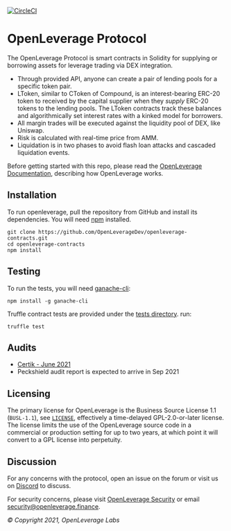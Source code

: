 [![CircleCI](https://circleci.com/gh/OpenLeverageDev/openleverage-contracts.svg?style=svg&circle-token=e3199a81fde3f99da28d03517a4adbbe0a04f3a2)](https://circleci.com/gh/OpenLeverageDev/openleverage-contracts/tree/main)


OpenLeverage Protocol
=================

The OpenLeverage Protocol is smart contracts in Solidity for supplying or borrowing assets for leverage trading via DEX integration.

- Through provided API, anyone can create a pair of lending pools for a specific token pair.
- LToken, similar to CToken of Compound, is an interest-bearing ERC-20 token to received by the capital supplier when they *supply* ERC-20 tokens to the lending pools. The LToken contracts track these balances and algorithmically set interest rates with a kinked model for borrowers.
- All margin trades will be executed against the liquidity pool of DEX, like Uniswap.
- Risk is calculated with real-time price from AMM.
- Liquidation is in two phases to avoid flash loan attacks and cascaded liquidation events.

Before getting started with this repo, please read the [OpenLeverage Documentation](https://docs.openleverage.finance/), describing how OpenLeverage works.

Installation
------------
To run openleverage, pull the repository from GitHub and install its dependencies. You will need [npm](https://docs.npmjs.com/cli/install) installed.

    git clone https://github.com/OpenLeverageDev/openleverage-contracts.git
    cd openleverage-contracts
    npm install

Testing
-------

To run the tests, you will need [ganache-cli](https://github.com/trufflesuite/ganache-cli):

    npm install -g ganache-cli

Truffle contract tests are provided under the [tests directory](https://github.com/OpenLeverageDev/openleverage-contracts/tree/main/test). run:
 
    truffle test

Audits
----------
- [Certik - June 2021](/audits/REP-OpenLeverage-Protocol-2021-06-24.pdf)
- Peckshield audit report is expected to arrive in Sep 2021

Licensing
----------
The primary license for OpenLeverage is the Business Source License 1.1 (`BUSL-1.1`), see [`LICENSE`](./LICENSE), effectively a time-delayed GPL-2.0-or-later license. The license limits the use of the OpenLeverage source code in a commercial or production setting for up to two years, at which point it will convert to a GPL license into perpetuity.

Discussion
----------

For any concerns with the protocol, open an issue on the forum or visit us on [Discord](https://discord.com/invite/cGnVAxUPpt) to discuss.

For security concerns, please visit [OpenLeverage Security](https://docs.openleverage.finance/main/dev/security) or email [security@openleverage.finance](mailto:security@openleverage.finance).

_© Copyright 2021, OpenLeverage Labs_
